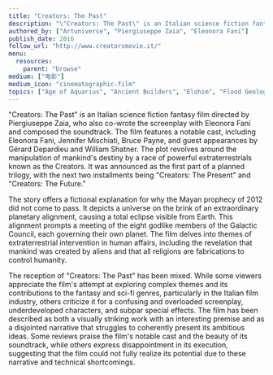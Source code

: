 ```yaml
---
title: "Creators: The Past"
description: "\"Creators: The Past\" is an Italian science fiction fantasy film directed by Piergiuseppe Zaia, who also co-wrote the screenplay with Eleonora Fani and composed the soundtrack. The film features a notable cast, including Eleonora Fani, Jennifer Mischiati, Bruce Payne, and guest appearances by Gérard Depardieu and William Shatner. The plot revolves around the manipulation of mankind's destiny by a race of powerful extraterrestrials known as the Creators."
authored_by: ["Artuniverse", "Piergiuseppe Zaia", "Eleonora Fani"]
publish_date: 2016
follow_url: "http://www.creatorsmovie.it/"
menu:
  resources:
    parent: "browse"
medium: ["电影"]
medium_icon: "cinematographic-film"
topics: ["Age of Aquarius", "Ancient Builders", "Elohim", "Flood Geology", "Precession", "Pyramids", "The Tradition"]
---
```


"Creators: The Past" is an Italian science fiction fantasy film directed by Piergiuseppe Zaia, who also co-wrote the screenplay with Eleonora Fani and composed the soundtrack. The film features a notable cast, including Eleonora Fani, Jennifer Mischiati, Bruce Payne, and guest appearances by Gérard Depardieu and William Shatner. The plot revolves around the manipulation of mankind's destiny by a race of powerful extraterrestrials known as the Creators. It was announced as the first part of a planned trilogy, with the next two installments being "Creators: The Present" and "Creators: The Future."

The story offers a fictional explanation for why the Mayan prophecy of 2012 did not come to pass. It depicts a universe on the brink of an extraordinary planetary alignment, causing a total eclipse visible from Earth. This alignment prompts a meeting of the eight godlike members of the Galactic Council, each governing their own planet. The film delves into themes of extraterrestrial intervention in human affairs, including the revelation that mankind was created by aliens and that all religions are fabrications to control humanity.

The reception of "Creators: The Past" has been mixed. While some viewers appreciate the film's attempt at exploring complex themes and its contributions to the fantasy and sci-fi genres, particularly in the Italian film industry, others criticize it for a confusing and overloaded screenplay, underdeveloped characters, and subpar special effects. The film has been described as both a visually striking work with an interesting premise and as a disjointed narrative that struggles to coherently present its ambitious ideas. Some reviews praise the film's notable cast and the beauty of its soundtrack, while others express disappointment in its execution, suggesting that the film could not fully realize its potential due to these narrative and technical shortcomings.